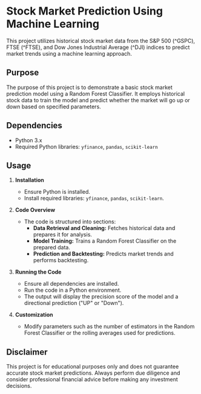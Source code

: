 # Stock Market Prediction Using Machine Learning

This project utilizes historical stock market data from the S&P 500 (^GSPC), FTSE (^FTSE), and Dow Jones Industrial Average (^DJI) indices to predict market trends using a machine learning approach.

## Purpose
The purpose of this project is to demonstrate a basic stock market prediction model using a Random Forest Classifier. It employs historical stock data to train the model and predict whether the market will go up or down based on specified parameters.

## Dependencies
- Python 3.x
- Required Python libraries: `yfinance`, `pandas`, `scikit-learn`

## Usage
1. **Installation**
    - Ensure Python is installed.
    - Install required libraries: `yfinance`, `pandas`, `scikit-learn`.

2. **Code Overview**
    - The code is structured into sections:
        - **Data Retrieval and Cleaning:** Fetches historical data and prepares it for analysis.
        - **Model Training:** Trains a Random Forest Classifier on the prepared data.
        - **Prediction and Backtesting:** Predicts market trends and performs backtesting.

3. **Running the Code**
    - Ensure all dependencies are installed.
    - Run the code in a Python environment.
    - The output will display the precision score of the model and a directional prediction ("UP" or "Down").

4. **Customization**
    - Modify parameters such as the number of estimators in the Random Forest Classifier or the rolling averages used for predictions.

## Disclaimer
This project is for educational purposes only and does not guarantee accurate stock market predictions. Always perform due diligence and consider professional financial advice before making any investment decisions.
